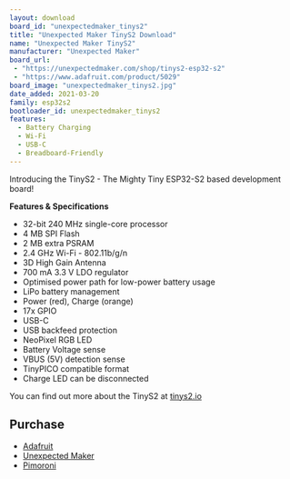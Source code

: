 ```yaml
---
layout: download
board_id: "unexpectedmaker_tinys2"
title: "Unexpected Maker TinyS2 Download"
name: "Unexpected Maker TinyS2"
manufacturer: "Unexpected Maker"
board_url:
 - "https://unexpectedmaker.com/shop/tinys2-esp32-s2"
 - "https://www.adafruit.com/product/5029"
board_image: "unexpectedmaker_tinys2.jpg"
date_added: 2021-03-20
family: esp32s2
bootloader_id: unexpectedmaker_tinys2
features:
  - Battery Charging
  - Wi-Fi
  - USB-C
  - Breadboard-Friendly
---
```


Introducing the TinyS2 - The Mighty Tiny ESP32-S2 based development board!

**Features & Specifications**
 - 32-bit 240 MHz single-core processor
 - 4 MB SPI Flash
 - 2 MB extra PSRAM
 - 2.4 GHz Wi-Fi - 802.11b/g/n
 - 3D High Gain Antenna
 - 700 mA 3.3 V LDO regulator
 - Optimised power path for low-power battery usage
 - LiPo battery management
 - Power (red), Charge (orange)
 - 17x GPIO
 - USB-C
 - USB backfeed protection
 - NeoPixel RGB LED
 - Battery Voltage sense
 - VBUS (5V) detection sense
 - TinyPICO compatible format
 - Charge LED can be disconnected

You can find out more about the TinyS2 at [tinys2.io](https://tinys2.io)

## Purchase
 * [Adafruit](https://www.adafruit.com/product/5029)
 * [Unexpected Maker](https://unexpectedmaker.com/shop/tinys2-esp32-s2)
 * [Pimoroni](https://shop.pimoroni.com/products/tinys2)

